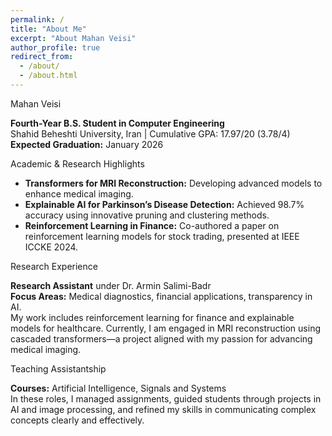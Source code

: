 ```yaml
---
permalink: /
title: "About Me"
excerpt: "About Mahan Veisi"
author_profile: true
redirect_from:
  - /about/
  - /about.html
---
```


<div class="header">Mahan Veisi</div>

<div class="highlight">
  <p><strong>Fourth-Year B.S. Student in Computer Engineering</strong><br>
  Shahid Beheshti University, Iran | Cumulative GPA: 17.97/20 (3.78/4)<br>
  <strong>Expected Graduation:</strong> January 2026</p>
</div>

<div class="section">
  <div class="subheader">Academic & Research Highlights</div>
  <ul>
    <li class="list-item"><strong>Transformers for MRI Reconstruction:</strong> Developing advanced models to enhance medical imaging.</li>
    <li class="list-item"><strong>Explainable AI for Parkinson’s Disease Detection:</strong> Achieved 98.7% accuracy using innovative pruning and clustering methods.</li>
    <li class="list-item"><strong>Reinforcement Learning in Finance:</strong> Co-authored a paper on reinforcement learning models for stock trading, presented at IEEE ICCKE 2024.</li>
  </ul>
</div>

<div class="section">
  <div class="subheader">Research Experience</div>
  <p><strong>Research Assistant</strong> under Dr. Armin Salimi-Badr<br>
  <strong>Focus Areas:</strong> Medical diagnostics, financial applications, transparency in AI.<br>
  My work includes reinforcement learning for finance and explainable models for healthcare. Currently, I am engaged in MRI reconstruction using cascaded transformers—a project aligned with my passion for advancing medical imaging.</p>
</div>

<div class="section">
  <div class="subheader">Teaching Assistantship</div>
  <p><strong>Courses:</strong> Artificial Intelligence, Signals and Systems<br>
  In these roles, I managed assignments, guided students through projects in AI and image processing, and refined my skills in communicating complex concepts clearly and effectively.</p>
</div>
